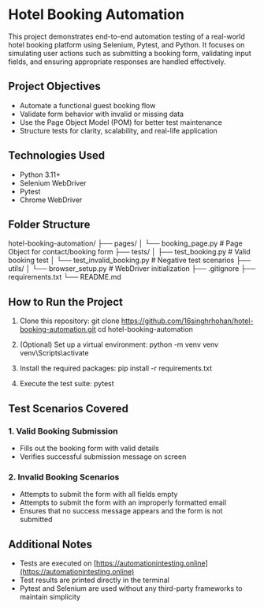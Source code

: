 # Hotel Booking Automation

This project demonstrates end-to-end automation testing of a real-world hotel booking platform using Selenium, Pytest, and Python. It focuses on simulating user actions such as submitting a booking form, validating input fields, and ensuring appropriate responses are handled effectively.

## Project Objectives

- Automate a functional guest booking flow
- Validate form behavior with invalid or missing data
- Use the Page Object Model (POM) for better test maintenance
- Structure tests for clarity, scalability, and real-life application

## Technologies Used

- Python 3.11+
- Selenium WebDriver
- Pytest
- Chrome WebDriver

## Folder Structure

hotel-booking-automation/
├── pages/
│ └── booking_page.py # Page Object for contact/booking form
├── tests/
│ ├── test_booking.py # Valid booking test
│ └── test_invalid_booking.py # Negative test scenarios
├── utils/
│ └── browser_setup.py # WebDriver initialization
├── .gitignore
├── requirements.txt
└── README.md


## How to Run the Project

1. Clone this repository: git clone https://github.com/16singhrhohan/hotel-booking-automation.git
cd hotel-booking-automation


2. (Optional) Set up a virtual environment:
python -m venv venv
venv\Scripts\activate


3. Install the required packages:
pip install -r requirements.txt


4. Execute the test suite:
pytest



## Test Scenarios Covered

### 1. Valid Booking Submission

- Fills out the booking form with valid details
- Verifies successful submission message on screen

### 2. Invalid Booking Scenarios

- Attempts to submit the form with all fields empty
- Attempts to submit the form with an improperly formatted email
- Ensures that no success message appears and the form is not submitted

## Additional Notes

- Tests are executed on [https://automationintesting.online](https://automationintesting.online)
- Test results are printed directly in the terminal
- Pytest and Selenium are used without any third-party frameworks to maintain simplicity
